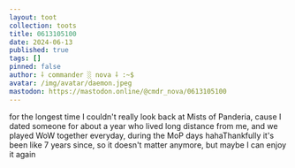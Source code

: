 ```yaml
---
layout: toot
collection: toots
title: 0613105100
date: 2024-06-13
published: true
tags: []
pinned: false
author: ⸸ commander ░ nova ⸸ :~$
avatar: /img/avatar/daemon.jpeg
mastodon: https://mastodon.online/@cmdr_nova/0613105100
---
```


for the longest time I couldn't really look back at Mists of Panderia, cause I dated someone for about a year who lived long distance from me, and we played WoW together everyday, during the MoP days hahaThankfully it's been like 7 years since, so it doesn't matter anymore, but maybe I can enjoy it again
